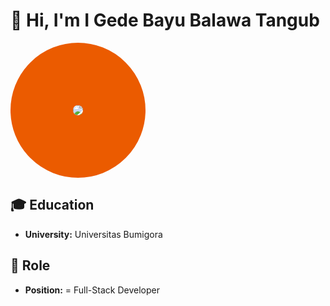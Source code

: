 # 👋 Hi, I'm I Gede Bayu Balawa Tangub

<img src="https://pm1.narvii.com/6562/3b3d52ccb0197517e5b753a7c74317d1c48e836b_hq.jpg" 
     style="border-radius: 50%; border: 100px solid #EB5B00;">


## 🎓 Education
- **University:** Universitas Bumigora

## 💼 Role
- **Position:** = Full-Stack Developer


